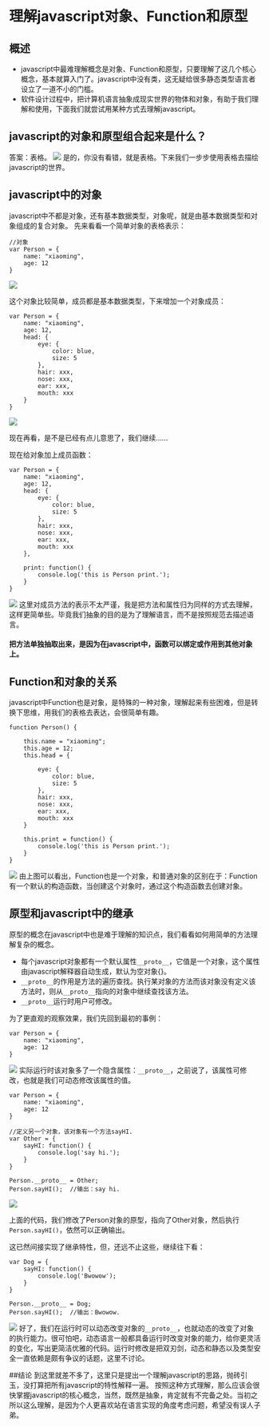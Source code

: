 # 理解javascript对象、Function和原型

## 概述

* javascript中最难理解概念是对象、Function和原型，只要理解了这几个核心概念，基本就算入门了。javascript中没有类，这无疑给很多静态类型语言者设立了一道不小的门槛。
* 软件设计过程中，把计算机语言抽象成现实世界的物体和对象，有助于我们理解和使用，下面我们就尝试用某种方式去理解javascript。

## javascript的对象和原型组合起来是什么？

答案：表格。
![](media/14482424909186/14482453597250.png)
是的，你没有看错，就是表格。下来我们一步步使用表格去描绘javascript的世界。

## javascript中的对象

javascript中不都是对象，还有基本数据类型，对象呢，就是由基本数据类型和对象组成的复合对象。
先来看看一个简单对象的表格表示：

	//对象
	var Person = {
		name: "xiaoming",
		age: 12
	}	
![](media/14482424909186/14482484907582.png)

这个对象比较简单，成员都是基本数据类型，下来增加一个对象成员：

	var Person = {
		name: "xiaoming",
		age: 12,
		head: {
			eye: {
				color: blue,
				size: 5
			},
			hair: xxx,
			nose: xxx,
			ear: xxx,
			mouth: xxx
		}
	}
![](media/14482424909186/14482585800762.png)

现在再看，是不是已经有点儿意思了，我们继续……

现在给对象加上成员函数：

	var Person = {
		name: "xiaoming",
		age: 12,
		head: {
			eye: {
				color: blue,
				size: 5
			},
			hair: xxx,
			nose: xxx,
			ear: xxx,
			mouth: xxx
		},
	
		print: function() {
			console.log('this is Person print.');
		}
	}
![](media/14482424909186/14482595534336.png)
这里对成员方法的表示不太严谨，我是把方法和属性归为同样的方式去理解，这样更简单些。毕竟我们抽象的目的是为了理解语言，而不是按照规范去描述语言。

#### 把方法单独抽取出来，是因为在javascript中，函数可以绑定或作用到其他对象上。

## Function和对象的关系

javascript中Function也是对象，是特殊的一种对象，理解起来有些困难，但是转换下思维，用我们的表格去表达，会很简单有趣。

	function Person() {
	
		this.name = "xiaoming";
		this.age = 12;
		this.head = {
	
			eye: {
				color: blue,
				size: 5
			},
			hair: xxx,
			nose: xxx,
			ear: xxx,
			mouth: xxx
		}
	
		this.print = function() {
			console.log('this is Person print.');
		}
	}
![](media/14482424909186/14482619672685.png)
由上图可以看出，Function也是一个对象，和普通对象的区别在于：Function有一个默认的构造函数，当创建这个对象时，通过这个构造函数去创建对象。

## 原型和javascript中的继承

原型的概念在javascript中也是难于理解的知识点，我们看看如何用简单的方法理解复杂的概念。

* 每个javascript对象都有一个默认属性`__proto__`，它值是一个对象，这个属性由javascript解释器自动生成，默认为空对象{}。
* `__proto__`的作用是方法的遍历查找。执行某对象的方法而该对象没有定义该方法时，则从`__proto__`指向的对象中继续查找该方法。
* `__proto__`运行时用户可修改。

为了更直观的观察效果，我们先回到最初的事例：

	var Person = {
		name: "xiaoming",
		age: 12
	}
![](media/14482424909186/14482641220285.png)
实际运行时该对象多了一个隐含属性：`__proto__`，之前说了，该属性可修改，也就是我们可动态修改该属性的值。

	var Person = {
		name: "xiaoming",
		age: 12
	}
	
	//定义另一个对象，该对象有一个方法sayHI.
	var Other = {
		sayHI: function() {
			console.log('say hi.');
		}
	}
	
	Person.__proto__ = Other;
	Person.sayHI();  //输出：say hi.
![](media/14482424909186/14482676334150.png)

上面的代码，我们修改了Person对象的原型，指向了Other对象，然后执行`Person.sayHI()`，依然可以正确输出。

这已然间接实现了继承特性，但，还远不止这些，继续往下看：

	var Dog = {
		sayHI: function() {
			console.log('Bwowow');
		}
	}
	
	Person.__proto__ = Dog;
	Person.sayHI();  //输出：Bwowow.
![](media/14482424909186/14482685246842.png)
好了，我们在运行时可以动态改变对象的`__proto__`，也就动态的改变了对象的执行能力。很可怕吧，动态语言一般都具备运行时改变对象的能力，给你更灵活的变化，写出更简洁优雅的代码。运行时修改是把双刃剑，动态和静态以及类型安全一直依赖是颇有争议的话题，这里不讨论。

##结论
到这里就差不多了，这里只是提出一个理解javascript的思路，抛砖引玉，没打算把所有javascript的特性解释一遍。
按照这种方式理解，那么应该会很快掌握javascript的核心概念，当然，既然是抽象，肯定就有不完备之处。当初之所以这么理解，是因为个人更喜欢站在语言实现的角度考虑问题，希望没有误人子弟。

